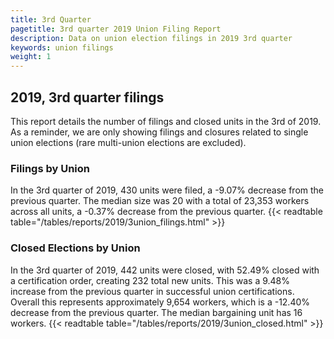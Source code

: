 ```yaml
---
title: 3rd Quarter 
pagetitle: 3rd quarter 2019 Union Filing Report
description: Data on union election filings in 2019 3rd quarter 
keywords: union filings
weight: 1
---
```


## 2019, 3rd quarter filings

This report details the number of filings and closed units in the 3rd of 2019. As a reminder, we are only showing filings and closures related to single union elections (rare multi-union elections are excluded).

### Filings by Union
In the 3rd quarter of 2019, 430 units were filed, a -9.07% decrease from the previous quarter. The median size was 20 with a total of 23,353 workers across all units, a -0.37% decrease from the previous quarter.
{{< readtable table="/tables/reports/2019/3union_filings.html" >}}

### Closed Elections by Union
In the 3rd quarter of 2019, 442 units were closed, with 52.49% closed with a certification order, creating 232 total new units. This was a 9.48% increase from the previous quarter in successful union certifications. Overall this represents approximately 9,654 workers, which is a -12.40% decrease from the previous quarter. The median bargaining unit has 16 workers.
{{< readtable table="/tables/reports/2019/3union_closed.html" >}}
